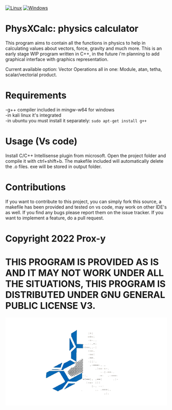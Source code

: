 [![Linux](https://svgshare.com/i/Zhy.svg)](https://svgshare.com/i/Zhy.svg)
[![Windows](https://svgshare.com/i/ZhY.svg)](https://svgshare.com/i/ZhY.svg)

# PhysXCalc: physics calculator

This program aims to contain all the functions in physics to help in calculating values about vectors, force, gravity and much more.
This is an early stage WIP program written in C++, in the future i'm planning to add graphical interface with graphics representation.

Current available option: 
Vector Operations all in one: Module, atan, tetha, scalar/vectorial product.

# Requirements
  -g++ compiler included in mingw-w64 for windows <br />
  -in kali linux it's integrated  <br />
  -in ubuntu you must install it separately: ```sudo apt-get install g++```
  

# Usage (Vs code)
Install C/C++ Intellisense plugin from microsoft. 
Open the project folder and compile it with ctrl+shift+b. The makefile included will automatically delete the .o files. exe will be stored in output folder.


# Contributions

If you want to contribute to this project, you can simply fork this source, a makefile has been provided and tested on vs code, may work 
on other IDE's as well. If you find any bugs please report them on the issue tracker. If you want to implement a feature, do a  pull request.

# Copyright 2022 Prox-y

# THIS PROGRAM IS PROVIDED AS IS AND IT MAY NOT WORK UNDER ALL THE SITUATIONS, THIS PROGRAM IS DISTRIBUTED UNDER GNU GENERAL PUBLIC LICENSE V3.

![](logo.png) 


